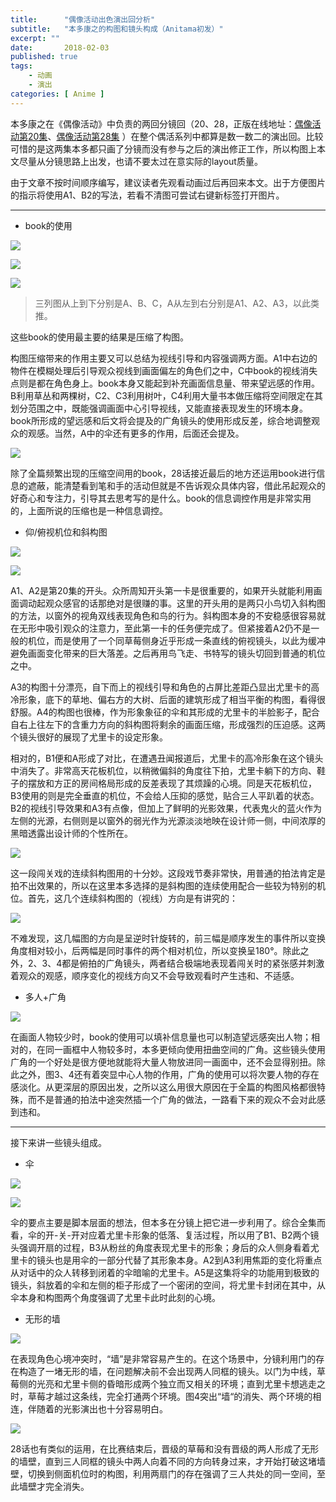 ```yaml
---
title:      "偶像活动出色演出回分析"
subtitle:   "本多康之的构图和镜头构成（Anitama初发）"
excerpt: ""
date:       2018-02-03
published: true 
tags:
    - 动画
    - 演出
categories: [ Anime ]
---
```


本多康之在《偶像活动》中负责的两回分镜回（20、28，正版在线地址：[偶像活动第20集](http://www.iqiyi.com/v_19rrifvw44.html?vfm=2008_aldbd "偶像活动第20集")、[偶像活动第28集](http://www.iqiyi.com/v_19rrifvw1u.html?vfm=2008_aldbd "偶像活动第28集") ）在整个偶活系列中都算是数一数二的演出回。比较可惜的是这两集本多都只画了分镜而没有参与之后的演出修正工作，所以构图上本文尽量从分镜思路上出发，也请不要太过在意实际的layout质量。

由于文章不按时间顺序编写，建议读者先观看动画过后再回来本文。出于方便图片的指示将使用A1、B2的写法，若看不清图可尝试右键新标签打开图片。

---

- book的使用

![](/imgs/2017-04-29-偶像活动出色演出回分析/d86dc04bf805e32ec5476f8d1cf4e3ac694fe34f.jpg)

![](/imgs/2017-04-29-偶像活动出色演出回分析/c71fdbdbc3a0efb8f712da19435ce4cb02f3c301.jpg)

![](/imgs/2017-04-29-偶像活动出色演出回分析/7c47130885abbe8d42a7dab0e308924a446ca076.jpg)

> 三列图从上到下分别是A、B、C，A从左到右分别是A1、A2、A3，以此类推。

这些book的使用最主要的结果是压缩了构图。

构图压缩带来的作用主要又可以总结为视线引导和内容强调两方面。A1中右边的物件在模糊处理后引导观众视线到画面偏左的角色们之中，C中book的视线消失点则是都在角色身上。book本身又能起到补充画面信息量、带来望远感的作用。B利用草丛和两棵树，C2、C3利用树叶，C4利用大量书本做压缩将空间限定在其划分范围之中，既能强调画面中心引导视线，又能直接表现发生的环境本身。book所形成的望远感和后文将会提及的广角镜头的使用形成反差，综合地调整观众的观感。当然，A中的伞还有更多的作用，后面还会提及。

![](/imgs/2017-04-29-偶像活动出色演出回分析/15a5a724db679a025ce85c237e388dde0d1b56d8.jpg)

除了全篇频繁出现的压缩空间用的book，28话接近最后的地方还运用book进行信息的遮蔽，能清楚看到笔和手的活动但就是不告诉观众具体内容，借此吊起观众的好奇心和专注力，引导其去思考写的是什么。book的信息调控作用是非常实用的，上面所说的压缩也是一种信息调控。

- 仰/俯视机位和斜构图

![](/imgs/2017-04-29-偶像活动出色演出回分析/5df3020f05ded43bc71b8e13d18caa4a2b0bdef5.jpg)

![](/imgs/2017-04-29-偶像活动出色演出回分析/dd9d46a47e8cebb009e29666c7a0642a1ff696ef.jpg)

A1、A2是第20集的开头。众所周知开头第一卡是很重要的，如果开头就能利用画面调动起观众感官的话那绝对是很赚的事。这里的开头用的是两只小鸟切入斜构图的方法，以窗外的视角双线表现角色和鸟的行为。斜构图本身的不安稳感很容易就在无形中吸引观众的注意力，至此第一卡的任务便完成了。但紧接着A2仍不是一般的机位，而是使用了一个同草莓侧身近乎形成一条直线的俯视镜头，以此为缓冲避免画面变化带来的巨大落差。之后再用鸟飞走、书特写的镜头切回到普通的机位之中。

A3的构图十分漂亮，自下而上的视线引导和角色的占屏比差距凸显出尤里卡的高冷形象，底下的草地、偏右方的大树、后面的建筑形成了相当平衡的构图，看得很舒服。A4的构图也很棒，作为形象象征的伞和其形成的尤里卡的半脸影子，配合自右上往左下的含重力方向的斜构图将剩余的画面压缩，形成强烈的压迫感。这两个镜头很好的展现了尤里卡的设定形象。

相对的，B1便和A形成了对比，在遭遇丑闻报道后，尤里卡的高冷形象在这个镜头中消失了。非常高天花板机位，以稍微偏斜的角度往下拍，尤里卡躺下的方向、鞋子的摆放和方正的房间格局形成的反差表现了其烦躁的心境。同是天花板机位，B3使用的则是完全垂直的机位，不会给人压抑的感觉，贴合三人平趴着的状态。B2的视线引导效果和A3有点像，但加上了鲜明的光影效果，代表鬼火的蓝火作为左侧的光源，右侧则是以窗外的弱光作为光源淡淡地映在设计师一侧，中间浓厚的黑暗透露出设计师的个性所在。

![](/imgs/2017-04-29-偶像活动出色演出回分析/a25a0967884986c9d35a4f91980d1db825ebf5b9.jpg)

这一段闯关戏的连续斜构图用的十分妙。这段戏节奏非常快，用普通的拍法肯定是拍不出效果的，所以在这里本多选择的是斜构图的连续使用配合一些较为特别的机位。首先，这几个连续斜构图的（视线）方向是有讲究的：

![](/imgs/2017-04-29-偶像活动出色演出回分析/d6d5e33b747268943f770c4e5f72facf9a00310d.jpg)

不难发现，这几幅图的方向是呈逆时针旋转的，前三幅是顺序发生的事件所以变换角度相对较小，后两幅是同时事件的两个相对机位，所以变换呈180°。除此之外，2、3、4都是俯拍的广角镜头，两者结合极端地表现着闯关时的紧张感并刺激着观众的观感，顺序变化的视线方向又不会导致观看时产生违和、不适感。

- 多人+广角

![](/imgs/2017-04-29-偶像活动出色演出回分析/6e843308d6b3374864e91f8c68d349480f2636aa.jpg)

在画面人物较少时，book的使用可以填补信息量也可以制造望远感突出人物；相对的，在同一画框中人物较多时，本多更倾向使用扭曲空间的广角。这些镜头使用广角的一个好处是很方便地就能将大量人物放进同一画面中，还不会显得别扭。除此之外，图3、4还有着突显中心人物的作用，广角的使用可以将次要人物的存在感淡化。从更深层的原因出发，之所以这么用很大原因在于全篇的构图风格都很特殊，而不是普通的拍法中途突然插一个广角的做法，一路看下来的观众不会对此感到违和。

---

接下来讲一些镜头组成。

- 伞

![](/imgs/2017-04-29-偶像活动出色演出回分析/b70b6e19e6fa4e363a5c7e46bd64d8fec0b8c1ab.jpg)

![](/imgs/2017-04-29-偶像活动出色演出回分析/e756c455c4a3c10e26150721c49eab4ab54d48d9.jpg)

伞的要点主要是脚本层面的想法，但本多在分镜上把它进一步利用了。综合全集而看，伞的开-关-开对应着尤里卡形象的低落、复活过程，所以用了B1、B2两个镜头强调开扇的过程，B3从粉丝的角度表现尤里卡的形象；身后的众人侧身看着尤里卡的镜头也是用伞的一部分代替了其形象本身。A2到A3利用焦距的变化将重点从对话中的众人转移到闭着的伞暗喻的尤里卡。A5是这集将伞的功能用到极致的镜头，斜放着的伞和左侧的柜子形成了一个密闭的空间，将尤里卡封闭在其中，从伞本身和构图两个角度强调了尤里卡此时此刻的心境。

- 无形的墙

![](/imgs/2017-04-29-偶像活动出色演出回分析/abd65a0dfb48061f81a5ef8cb9053f50fa24403f.jpg)

在表现角色心境冲突时，“墙”是非常容易产生的。在这个场景中，分镜利用门的存在构造了一堵无形的墙，在问题解决前不会出现两人同框的镜头。以门为中线，草莓侧的光亮和尤里卡侧的昏暗形成两个独立而又相关的环境；直到尤里卡想逃走之时，草莓才越过这条线，完全打通两个环境。图4突出“墙“的消失、两个环境的相连，伴随着的光影演出也十分容易明白。

![](/imgs/2017-04-29-偶像活动出色演出回分析/fa7f0bde95e3e91504c3d2556c7478ad7117308d.jpg)

28话也有类似的运用，在比赛结束后，晋级的草莓和没有晋级的两人形成了无形的墙壁，直到三人同框的镜头中两人向着不同的方向转身过来，才开始打破这堵墙壁，切换到侧面机位时的构图，利用两扇门的存在强调了三人共处的同一空间，至此墙壁才完全消失。
